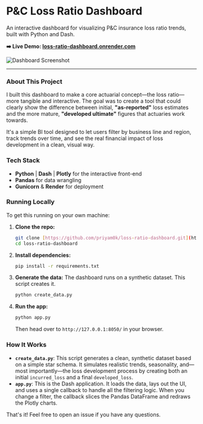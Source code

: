 # P&C Loss Ratio Dashboard

An interactive dashboard for visualizing P&C insurance loss ratio trends, built with Python and Dash.

**➡️ Live Demo: [loss-ratio-dashboard.onrender.com](https://loss-ratio-dashboard.onrender.com/)**

![Dashboard Screenshot]("/dashboard.PNG")

---

### About This Project

I built this dashboard to make a core actuarial concept—the loss ratio—more tangible and interactive. The goal was to create a tool that could clearly show the difference between initial, **"as-reported"** loss estimates and the more mature, **"developed ultimate"** figures that actuaries work towards.

It's a simple BI tool designed to let users filter by business line and region, track trends over time, and see the real financial impact of loss development in a clean, visual way.

### Tech Stack

- **Python** | **Dash** | **Plotly** for the interactive front-end
- **Pandas** for data wrangling
- **Gunicorn** & **Render** for deployment

### Running Locally

To get this running on your own machine:

1.  **Clone the repo:**
    ```bash
    git clone [https://github.com/priyam0k/loss-ratio-dashboard.git](https://github.com/priyam0k/loss-ratio-dashboard.git)
    cd loss-ratio-dashboard
    ```

2.  **Install dependencies:**
    ```bash
    pip install -r requirements.txt
    ```

3.  **Generate the data:**
    The dashboard runs on a synthetic dataset. This script creates it.
    ```bash
    python create_data.py
    ```

4.  **Run the app:**
    ```bash
    python app.py
    ```
    Then head over to `http://127.0.0.1:8050/` in your browser.

### How It Works

-   **`create_data.py`**: This script generates a clean, synthetic dataset based on a simple star schema. It simulates realistic trends, seasonality, and—most importantly—the loss development process by creating both an initial `incurred_loss` and a final `developed_loss`.
-   **`app.py`**: This is the Dash application. It loads the data, lays out the UI, and uses a single callback to handle all the filtering logic. When you change a filter, the callback slices the Pandas DataFrame and redraws the Plotly charts.

That's it! Feel free to open an issue if you have any questions.
